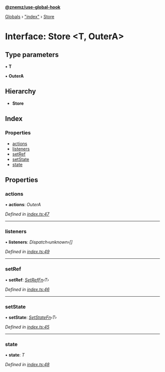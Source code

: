 **[@znemz/use-global-hook](../README.md)**

[Globals](../globals.md) › ["index"](../modules/_index_.md) › [Store](_index_.store.md)

# Interface: Store <**T, OuterA**>

## Type parameters

▪ **T**

▪ **OuterA**

## Hierarchy

* **Store**

## Index

### Properties

* [actions](_index_.store.md#actions)
* [listeners](_index_.store.md#listeners)
* [setRef](_index_.store.md#setref)
* [setState](_index_.store.md#setstate)
* [state](_index_.store.md#state)

## Properties

###  actions

• **actions**: *OuterA*

*Defined in [index.ts:47](https://github.com/nmccready/use-global-hook/blob/078c8fb/src/index.ts#L47)*

___

###  listeners

• **listeners**: *Dispatch‹unknown›[]*

*Defined in [index.ts:49](https://github.com/nmccready/use-global-hook/blob/078c8fb/src/index.ts#L49)*

___

###  setRef

• **setRef**: *[SetRefFn](../modules/_index_.md#setreffn)‹T›*

*Defined in [index.ts:46](https://github.com/nmccready/use-global-hook/blob/078c8fb/src/index.ts#L46)*

___

###  setState

• **setState**: *[SetStateFn](../modules/_index_.md#setstatefn)‹T›*

*Defined in [index.ts:45](https://github.com/nmccready/use-global-hook/blob/078c8fb/src/index.ts#L45)*

___

###  state

• **state**: *T*

*Defined in [index.ts:48](https://github.com/nmccready/use-global-hook/blob/078c8fb/src/index.ts#L48)*